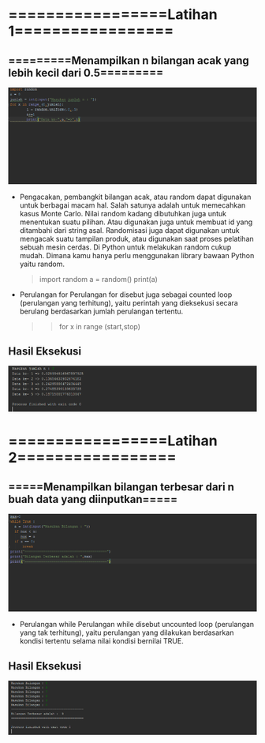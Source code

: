 # =================Latihan 1================= #
## =========Menampilkan n bilangan acak yang lebih kecil dari 0.5========= ##

![alt text](a.png)

- Pengacakan, pembangkit bilangan acak, atau random dapat digunakan untuk berbagai macam hal.
Salah satunya adalah untuk memecahkan kasus Monte Carlo.
Nilai random kadang dibutuhkan juga untuk menentukan suatu pilihan.
Atau digunakan juga untuk membuat id yang ditambahi dari string asal.
Randomisasi juga dapat digunakan untuk mengacak suatu tampilan produk, atau digunakan saat proses pelatihan sebuah mesin cerdas.
Di Python untuk melakukan random cukup mudah.
Dimana kamu hanya perlu menggunakan library bawaan Python yaitu random.

	> import random
	> a = random()
	> print(a)

- Perulangan for
Perulangan for disebut juga sebagai counted loop (perulangan yang terhitung), yaitu
perintah yang dieksekusi secara berulang berdasarkan jumlah perulangan tertentu.

	>> for x in range (start,stop)

## Hasil Eksekusi ##

![alt text](b.png)

# =================Latihan 2================= #
## =====Menampilkan bilangan terbesar dari n buah data yang diinputkan===== ##

![alt text](c.png)

- Perulangan while
Perulangan while disebut uncounted loop (perulangan yang tak terhitung), yaitu perulangan
yang dilakukan berdasarkan kondisi tertentu selama nilai kondisi bernilai TRUE.

## Hasil Eksekusi ##

![alt text](d.png)